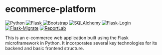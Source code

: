 # ecommerce-platform

[![Python](https://img.shields.io/badge/Python-3.x-blue.svg)](https://www.python.org/)
[![Flask](https://img.shields.io/badge/Flask-%E2%82%91.x-brightgreen.svg)](https://flask.palletsprojects.com/)
[![Bootstrap](https://img.shields.io/badge/Bootstrap-5.x-purple.svg)](https://getbootstrap.com/)
[![SQLAlchemy](https://img.shields.io/badge/SQLAlchemy-2.x-orange.svg)](https://www.sqlalchemy.org/)
[![Flask-Login](https://img.shields.io/badge/Flask--Login-0.6.x-lightgrey.svg)](https://flask-login.readthedocs.io/)
[![Flask-Migrate](https://img.shields.io/badge/Flask--Migrate-4.x-yellowgreen.svg)](https://flask-migrate.readthedocs.io/)
[![ReportLab](https://img.shields.io/badge/ReportLab-4.x-red.svg)](https://www.reportlab.com/)

This is an e-commerce web application built using the Flask microframework in Python. It incorporates several key technologies for its backend and basic frontend structure.
